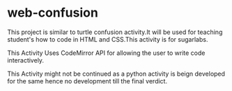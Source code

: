 # web-confusion
This project is similar to turtle confusion activity.It will be used for teaching student's how to code in HTML and CSS.This activity is for sugarlabs.


This Activity Uses CodeMirror API for allowing the user to write code interactively.

This Activity might not be continued as a python activity is beign developed for the same hence no development till the final verdict.
